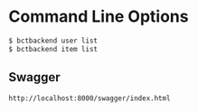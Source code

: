 # Command Line Options

```bash
$ bctbackend user list
$ bctbackend item list
```

## Swagger

`http://localhost:8000/swagger/index.html`